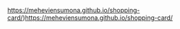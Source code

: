 
 https://meheviensumona.github.io/shopping-card/)https://meheviensumona.github.io/shopping-card/
 
